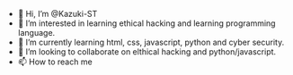 - 👋 Hi, I’m @Kazuki-ST
- 👀 I’m interested in learning ethical hacking and learning programming language.
- 🌱 I’m currently learning html, css, javascript, python and cyber security.
- 💞️ I’m looking to collaborate on elthical hacking and python/javascript.
- 📫 How to reach me 

<!---
Kazuki-ST/Kazuki-ST is a ✨ special ✨ repository because its `README.md` (this file) appears on your GitHub profile.
You can click the Preview link to take a look at your changes.
--->
